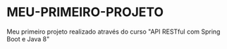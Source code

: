# MEU-PRIMEIRO-PROJETO
Meu primeiro projeto realizado através do curso "API RESTful com Spring Boot e Java 8"
